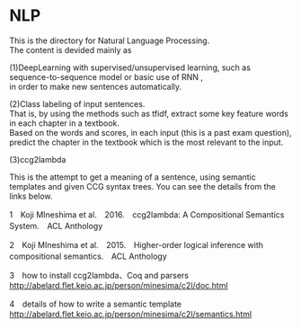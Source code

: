 # NLP
This is the directory for Natural Language Processing.  
The content is devided mainly as  
  
(1)DeepLearning with supervised/unsupervised learning, such as sequence-to-sequence model or basic use of RNN ,   
in order to make new sentences automatically.  
  
(2)Class labeling of input sentences.   
That is, by using the methods such as tfidf, extract some key feature words in each chapter in a textbook.   
Based on the words and scores, in each input (this is a past exam question),  predict the chapter in the textbook which is the most relevant to the input.

(3)ccg2lambda

This is the attempt to get a meaning of a sentence, using semantic templates and given CCG syntax trees.
You can see the details from the links below.

1　Koji MIneshima et al.　2016.　ccg2lambda: A Compositional Semantics System.　ACL Anthology

2　Koji MIneshima et al.　2015.　Higher-order logical inference with compositional semantics.　ACL Anthology

3　how to install ccg2lambda、Coq and parsers　　
　http://abelard.flet.keio.ac.jp/person/minesima/c2l/doc.html

4　details of how to write a semantic template
http://abelard.flet.keio.ac.jp/person/minesima/c2l/semantics.html
